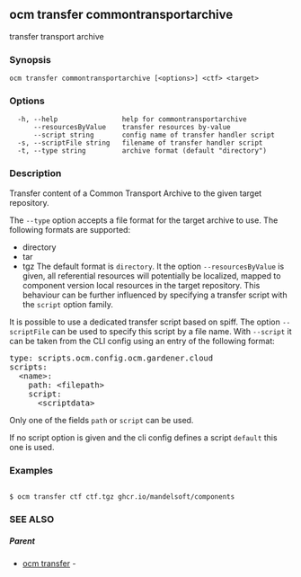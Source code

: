 ## ocm transfer commontransportarchive

transfer transport archive

### Synopsis

```
ocm transfer commontransportarchive [<options>] <ctf> <target>
```

### Options

```
  -h, --help                help for commontransportarchive
      --resourcesByValue    transfer resources by-value
      --script string       config name of transfer handler script
  -s, --scriptFile string   filename of transfer handler script
  -t, --type string         archive format (default "directory")
```

### Description


Transfer content of a Common Transport Archive to the given target repository.

The <code>--type</code> option accepts a file format for the
target archive to use. The following formats are supported:
- directory
- tar
- tgz
The default format is <code>directory</code>.
It the option <code>--resourcesByValue</code> is given, all referential 
resources will potentially be localized, mapped to component version local
resources in the target repository.
This behaviour can be further influenced by specifying a transfer script
with the <code>script</code> option family.

It is possible to use a dedicated transfer script based on spiff.
The option <code>--scriptFile</code> can be used to specify this script
by a file name. With <code>--script</code> it can be taken from the 
CLI config using an entry of the following format:

<pre>
type: scripts.ocm.config.ocm.gardener.cloud
scripts:
  &lt;name>: 
    path: &lt;filepath> 
    script:
      &lt;scriptdata>
</pre>

Only one of the fields <code>path</code> or <code>script</code> can be used.

If no script option is given and the cli config defines a script <code>default</code>
this one is used.


### Examples

```

$ ocm transfer ctf ctf.tgz ghcr.io/mandelsoft/components

```

### SEE ALSO

##### Parent

* [ocm transfer](ocm_transfer.md)	 - 

